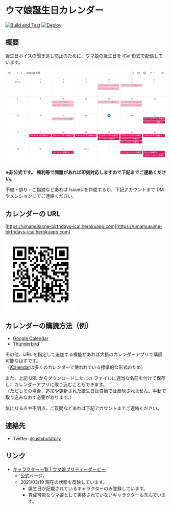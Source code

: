 # ウマ娘誕生日カレンダー

[![Build and Test](https://github.com/ushibutatory/umamusume-birthdays/actions/workflows/BuildAndTest.yaml/badge.svg)](https://github.com/ushibutatory/umamusume-birthdays/actions/workflows/BuildAndTest.yaml)
[![Deploy](https://github.com/ushibutatory/umamusume-birthdays/actions/workflows/Deploy.yaml/badge.svg)](https://github.com/ushibutatory/umamusume-birthdays/actions/workflows/Deploy.yaml)

## 概要

誕生日ボイスの聞き逃し防止のために、ウマ娘の誕生日を iCal 形式で配信しています。

![image](docs/image.png)

**※非公式です。**
**権利等で問題があれば即刻対応しますので下記までご連絡ください。**

不備・誤り・ご指摘などあれば Issues を作成するか、下記アカウントまで DM やメンションにてご連絡ください。

## カレンダーの URL

[https://umamusume-birthdays-ical.herokuapp.com](https://umamusume-birthdays-ical.herokuapp.com)

![QR](docs/url_qr.png)

## カレンダーの購読方法（例）

- [Google Calendar](docs/google_calendar)
- [Thunderbird](docs/thunderbird)

その他、URL を指定して追加する機能があれば大抵のカレンダーアプリで購読可能なはずです。<br />
（[iCalendar](https://ja.wikipedia.org/wiki/ICalendar)は多くのカレンダーで使われている標準的な形式のため）

また、上記 URL からダウンロードした`.ics` ファイルに適当な名前を付けて保存し、カレンダーアプリに取り込むこともできます。<br/>
（ただしその場合、追加や更新された誕生日は自動では反映されません。手動で取り込みなおす必要があります。）

気になる点や不明点、ご質問などあれば下記アカウントまでご連絡ください。

## 連絡先

- Twitter: [@ushibutatory](https://twitter.com/ushibutatory)

## リンク

- [キャラクター一覧 | ウマ娘プリティーダービー](https://umamusume.jp/character/)
  - 公式ページ。
  - 2021/03/19 現在の状態を反映しています。
    - 誕生日が記載されているキャラクターのみ登録しています。
    - 育成可能なウマ娘として実装されていないキャラクターも含んでいます。
